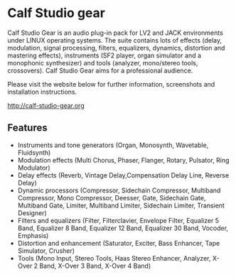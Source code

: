 Calf Studio gear
================

Calf Studio Gear is an audio plug-in pack for LV2 and JACK environments
under LINUX operating systems. The suite contains lots of effects
(delay, modulation, signal processing, filters, equalizers, dynamics,
distortion and mastering effects), instruments (SF2 player, organ
simulator and a monophonic synthesizer) and tools (analyzer, mono/stereo
tools, crossovers). Calf Studio Gear aims for a professional audience.

Please visit the website below for further information,
screenshots and installation instructions.

http://calf-studio-gear.org

Features
--------

- Instruments and tone generators (Organ, Monosynth, Wavetable, Fluidsynth)
- Modulation effects (Multi Chorus, Phaser, Flanger, Rotary, Pulsator, Ring Modulator)
- Delay effects (Reverb, Vintage Delay,Compensation Delay Line, Reverse Delay)
- Dynamic processors (Compressor, Sidechain Compressor, Multiband Compressor, Mono Compressor, Deesser, Gate, Sidechain Gate, Multiband Gate, Limiter, Multiband Limiter, Sidechain Limiter, Transient Designer)
- Filters and equalizers (Filter, Filterclavier, Envelope Filter, Equalizer 5 Band, Equalizer 8 Band, Equalizer 12 Band, Equalizer 30 Band, Vocoder, Emphasis)
- Distortion and enhancement (Saturator, Exciter, Bass Enhancer, Tape Simulator, Crusher)
- Tools (Mono Input, Stereo Tools, Haas Stereo Enhancer, Analyzer, X-Over 2 Band, X-Over 3 Band, X-Over 4 Band)
